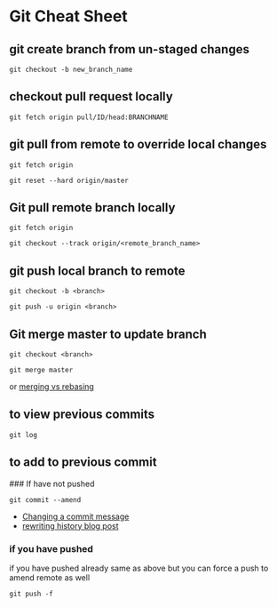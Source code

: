 # Git Cheat Sheet

## git create branch from un-staged changes
```
git checkout -b new_branch_name
```

## checkout pull request locally
```
git fetch origin pull/ID/head:BRANCHNAME
```

## git pull from remote to override local changes

```
git fetch origin
```
```
git reset --hard origin/master
```

## Git pull remote branch locally
```
git fetch origin
```
```
git checkout --track origin/<remote_branch_name>
```

## git push local branch to remote
```
git checkout -b <branch>
```
```
git push -u origin <branch>
```

## Git merge master to update branch
```
git checkout <branch>
```
```
git merge master 
```

or [merging vs rebasing](https://www.atlassian.com/git/tutorials/merging-vs-rebasing )


## to view previous commits  

```
git log 
```
## to add to previous commit 

### If have not pushed

```
git commit --amend
```
- [Changing a commit message](https://help.github.com/articles/changing-a-commit-message/)
- [rewriting history blog post](https://robots.thoughtbot.com/git-interactive-rebase-squash-amend-rewriting-history
)


### if you have pushed 
if you have pushed already same as above but you can force a push to amend remote as well 

```
git push -f 
```